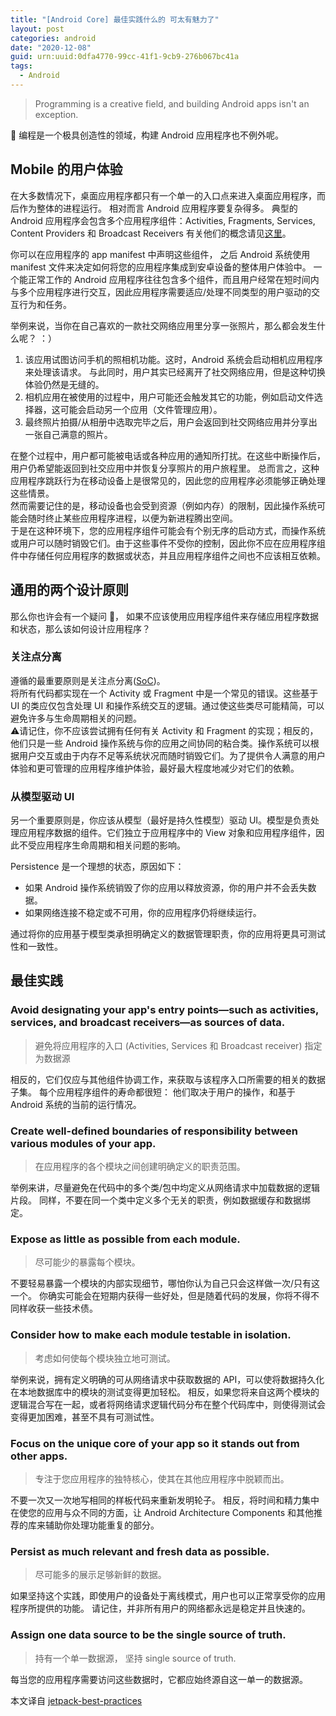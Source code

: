 ```yaml
---
title: "[Android Core] 最佳实践什么的 可太有魅力了"
layout: post
categories: android
date: "2020-12-08"
guid: urn:uuid:0dfa4770-99cc-41f1-9cb9-276b067bc41a
tags:
  - Android
---
```



> Programming is a creative field, and building Android apps isn't an exception.

👏 编程是一个极具创造性的领域，构建 Android 应用程序也不例外呢。


## Mobile 的用户体验
在大多数情况下，桌面应用程序都只有一个单一的入口点来进入桌面应用程序，而后作为整体的进程运行。 相对而言 Android 应用程序要复杂得多。 典型的 Android 应用程序会包含多个应用程序组件：Activities, Fragments, Services, Content Providers 和 Broadcast Receivers 有关他们的概念请见[这里](https://www.homuralovelive.com/sddtc/2020/12/01/android-core-applications-fundamentals.html)。

你可以在应用程序的 app manifest 中声明这些组件， 之后 Android 系统使用 manifest 文件来决定如何将您的应用程序集成到安卓设备的整体用户体验中。 一个能正常工作的 Android 应用程序往往包含多个组件，而且用户经常在短时间内与多个应用程序进行交互，因此应用程序需要适应/处理不同类型的用户驱动的交互行为和任务。

举例来说，当你在自己喜欢的一款社交网络应用里分享一张照片，那么都会发生什么呢？ ：）

1.  该应用试图访问手机的照相机功能。这时，Android 系统会启动相机应用程序来处理该请求。 与此同时，用户其实已经离开了社交网络应用，但是这种切换体验仍然是无缝的。
2. 相机应用在被使用的过程中，用户可能还会触发其它的功能，例如启动文件选择器，这可能会启动另一个应用（文件管理应用）。
3. 最终照片拍摄/从相册中选取完毕之后，用户会返回到社交网络应用并分享出一张自己满意的照片。

在整个过程中，用户都可能被电话或各种应用的通知所打扰。在这些中断操作后，用户仍希望能返回到社交应用中并恢复分享照片的用户旅程里。 总而言之，这种应用程序跳跃行为在移动设备上是很常见的，因此您的应用程序必须能够正确处理这些情景。  
然而需要记住的是，移动设备也会受到资源（例如内存）的限制，因此操作系统可能会随时终止某些应用程序进程，以便为新进程腾出空间。  
于是在这种环境下，您的应用程序组件可能会有个别无序的启动方式，而操作系统或用户可以随时销毁它们。由于这些事件不受你的控制，因此你不应在应用程序组件中存储任何应用程序的数据或状态，并且应用程序组件之间也不应该相互依赖。

## 通用的两个设计原则
那么你也许会有一个疑问 🤔️， 如果不应该使用应用程序组件来存储应用程序数据和状态，那么该如何设计应用程序？

### 关注点分离
遵循的最重要原则是关注点分离([SoC](https://en.wikipedia.org/wiki/Separation_of_concerns))。  
将所有代码都实现在一个 Activity 或 Fragment 中是一个常见的错误。这些基于 UI 的类应仅包含处理 UI 和操作系统交互的逻辑。通过使这些类尽可能精简，可以避免许多与生命周期相关的问题。  
⚠️请记住，你不应该尝试拥有任何有关 Activity 和 Fragment 的实现；相反的，他们只是一些 Android 操作系统与你的应用之间协同的粘合类。操作系统可以根据用户交互或由于内存不足等系统状况而随时销毁它们。为了提供令人满意的用户体验和更可管理的应用程序维护体验，最好最大程度地减少对它们的依赖。

### 从模型驱动 UI
另一个重要原则是，你应该从模型（最好是持久性模型）驱动 UI。模型是负责处理应用程序数据的组件。它们独立于应用程序中的 View 对象和应用程序组件，因此不受应用程序生命周期和相关问题的影响。

Persistence 是一个理想的状态，原因如下：
* 如果 Android 操作系统销毁了你的应用以释放资源，你的用户并不会丢失数据。
* 如果网络连接不稳定或不可用，你的应用程序仍将继续运行。

通过将你的应用基于模型类承担明确定义的数据管理职责，你的应用将更具可测试性和一致性。

## 最佳实践

### Avoid designating your app's entry points—such as activities, services, and broadcast receivers—as sources of data.
> 避免将应用程序的入口 (Activities, Services 和 Broadcast receiver) 指定为数据源

相反的，它们仅应与其他组件协调工作，来获取与该程序入口所需要的相关的数据子集。 每个应用程序组件的寿命都很短： 他们取决于用户的操作，和基于 Android 系统的当前的运行情况。

### Create well-defined boundaries of responsibility between various modules of your app.
> 在应用程序的各个模块之间创建明确定义的职责范围。

举例来讲，尽量避免在代码中的多个类/包中均定义从网络请求中加载数据的逻辑片段。 同样，不要在同一个类中定义多个无关的职责，例如数据缓存和数据绑定。

### Expose as little as possible from each module.
> 尽可能少的暴露每个模块。

不要轻易暴露一个模块的内部实现细节，哪怕你认为自己只会这样做一次/只有这一个。 你确实可能会在短期内获得一些好处，但是随着代码的发展，你将不得不同样收获一些技术债。

### Consider how to make each module testable in isolation.
> 考虑如何使每个模块独立地可测试。

举例来说，拥有定义明确的可从网络请求中获取数据的 API，可以使将数据持久化在本地数据库中的模块的测试变得更加轻松。 相反，如果您将来自这两个模块的逻辑混合写在一起，或者将网络请求逻辑代码分布在整个代码库中，则使得测试会变得更加困难，甚至不具有可测试性。

### Focus on the unique core of your app so it stands out from other apps.
> 专注于您应用程序的独特核心，使其在其他应用程序中脱颖而出。

不要一次又一次地写相同的样板代码来重新发明轮子。 相反，将时间和精力集中在使您的应用与众不同的方面，让 Android Architecture Components 和其他推荐的库来辅助你处理功能重复的部分。

### Persist as much relevant and fresh data as possible.
> 尽可能多的展示足够新鲜的数据。

如果坚持这个实践，即使用户的设备处于离线模式，用户也可以正常享受你的应用程序所提供的功能。 请记住，并非所有用户的网络都永远是稳定并且快速的。

### Assign one data source to be the single source of truth.
> 持有一个单一数据源， 坚持 single source of truth.

每当您的应用程序需要访问这些数据时，它都应始终源自这一单一的数据源。


本文译自 [jetpack-best-practices](https://developer.android.com/jetpack/guide#best-practices)